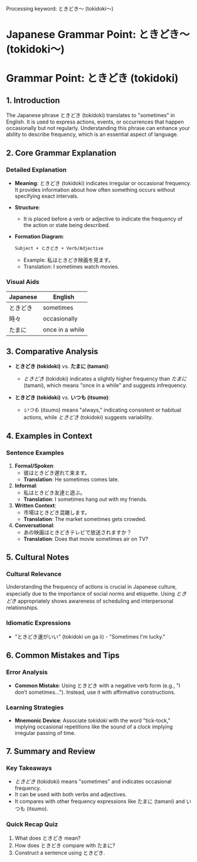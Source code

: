 Processing keyword: ときどき～ (tokidoki～)
# Japanese Grammar Point: ときどき～ (tokidoki～)
# Grammar Point: ときどき (tokidoki)
## 1. Introduction
The Japanese phrase ときどき (tokidoki) translates to "sometimes" in English. It is used to express actions, events, or occurrences that happen occasionally but not regularly. Understanding this phrase can enhance your ability to describe frequency, which is an essential aspect of language.
## 2. Core Grammar Explanation
### Detailed Explanation
- **Meaning**: ときどき (tokidoki) indicates irregular or occasional frequency. It provides information about how often something occurs without specifying exact intervals.
  
- **Structure**: 
    - It is placed before a verb or adjective to indicate the frequency of the action or state being described.
    
- **Formation Diagram**:
    ```plaintext
    Subject + ときどき + Verb/Adjective 
    ```
    - Example: 私はときどき映画を見ます。
    - Translation: I sometimes watch movies.
### Visual Aids
| Japanese        | English          |
|------------------|-----------------|
| ときどき         | sometimes        |
| 時々             | occasionally      |
| たまに           | once in a while   |
## 3. Comparative Analysis
- **ときどき (tokidoki)** vs. **たまに (tamani)**:
  - *ときどき* (tokidoki) indicates a slightly higher frequency than *たまに* (tamani), which means "once in a while" and suggests infrequency.
  
- **ときどき (tokidoki)** vs. **いつも (itsumo)**:
  - *いつも* (itsumo) means "always," indicating consistent or habitual actions, while *ときどき* (tokidoki) suggests variability.
## 4. Examples in Context
### Sentence Examples
1. **Formal/Spoken**: 
    - 彼はときどき遅れて来ます。
    - **Translation**: He sometimes comes late.
2. **Informal**: 
    - 私はときどき友達と遊ぶ。
    - **Translation**: I sometimes hang out with my friends.
3. **Written Context**: 
    - 市場はときどき混雑します。 
    - **Translation**: The market sometimes gets crowded.
4. **Conversational**: 
    - あの映画はときどきテレビで放送されますか？
    - **Translation**: Does that movie sometimes air on TV?
## 5. Cultural Notes
### Cultural Relevance
Understanding the frequency of actions is crucial in Japanese culture, especially due to the importance of social norms and etiquette. Using *ときどき* appropriately shows awareness of scheduling and interpersonal relationships.
### Idiomatic Expressions
- "ときどき運がいい" (tokidoki un ga ii) - "Sometimes I'm lucky."
  
## 6. Common Mistakes and Tips
### Error Analysis
- **Common Mistake**: Using ときどき with a negative verb form (e.g., "I don’t sometimes..."). Instead, use it with affirmative constructions.
  
### Learning Strategies
- **Mnemonic Device**: Associate *tokidoki* with the word "tick-tock," implying occasional repetitions like the sound of a clock implying irregular passing of time.
## 7. Summary and Review
### Key Takeaways
- *ときどき* (tokidoki) means "sometimes" and indicates occasional frequency.
- It can be used with both verbs and adjectives.
- It compares with other frequency expressions like たまに (tamani) and いつも (itsumo).
### Quick Recap Quiz
1. What does ときどき mean?
2. How does ときどき compare with たまに?
3. Construct a sentence using ときどき.

